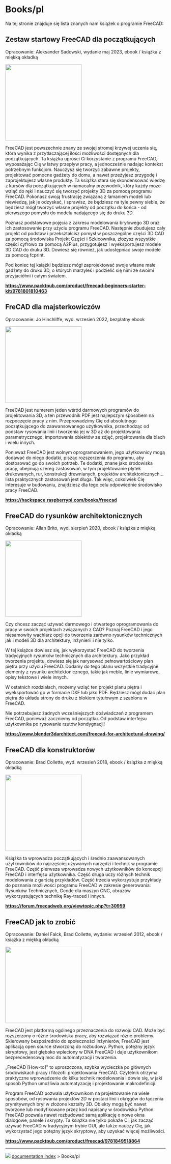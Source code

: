 # Books/pl
Na tej stronie znajduje się lista znanych nam książek o programie FreeCAD:



## Zestaw startowy FreeCAD dla początkujących 

Opracowanie: Aleksander Sadowski, wydanie maj 2023, ebook / książka z miękką okładką

<img alt="" src=images/Freecad_book_aleks.jpg  style="width:240px;">

FreeCAD jest powszechnie znany ze swojej stromej krzywej uczenia się, która wynika z przytłaczającej ilości możliwości dostępnych dla początkujących. Ta książka uprości Ci korzystanie z programu FreeCAD, wyposażając Cię w łatwy przepływ pracy, a jednocześnie nadając kontekst potrzebnym funkcjom. Nauczysz się tworzyć zabawne projekty, projektować pomocne gadżety do domu, a nawet przeżyjesz przygodę i zaprojektujesz własne produkty. Ta książka stara się skondensować wiedzę z kursów dla początkujących w namacalny przewodnik, który każdy może wziąć do ręki i nauczyć się tworzyć projekty 3D za pomocą programu FreeCAD. Pokonasz swoją frustrację związaną z łamaniem modeli lub niewiedzą, jak je odzyskać, i sprawisz, że będziesz na tyle pewny siebie, że będziesz mógł tworzyć własne projekty od początku do końca - od pierwszego pomysłu do modelu nadającego się do druku 3D.

Poznasz podstawowe pojęcia z zakresu modelowania bryłowego 3D oraz ich zastosowanie przy użyciu programu FreeCAD. Następnie zbudujesz cały projekt od podstaw i przekształcisz pomysł w poszczególne części 3D CAD za pomocą środowiska Projekt Części i Szkicownika, złożysz wszystkie części cyfrowo za pomocą A2Plus, przygotujesz i wyeksportujesz modele 3D CAD do druku 3D. Dowiesz się również, jak udostępniać swoje modele za pomocą fcprint.

Pod koniec tej książki będziesz mógł zaprojektować swoje własne małe gadżety do druku 3D, o których marzyłeś i podzielić się nimi ze swoimi przyjaciółmi i całym światem.

**<https://www.packtpub.com/product/freecad-beginners-starter-kit/9781801810463>**






## FreCAD dla majsterkowiczów 

Opracowanie: Jo Hinchliffe, wyd. wrzesień 2022, bezpłatny ebook

<img alt="" src=images/Freecad_book_concretedog.png  style="width:240px;">

FreeCAD jest numerem jeden wśród darmowych programów do projektowania 3D, a ten przewodnik PDF jest najlepszym sposobem na rozpoczęcie pracy z nim. Przeprowadzimy Cię od absolutnego początkującego do zaawansowanego użytkownika, przechodząc od podstaw rysowania linii i tworzenia jej w 3D aż do projektowania parametrycznego, importowania obiektów ze zdjęć, projektowania dla blach i wielu innych.

Ponieważ FreeCAD jest wolnym oprogramowaniem, jego użytkownicy mogą dodawać do niego dodatki, pisząc rozszerzenia do programu, aby dostosować go do swoich potrzeb. Te dodatki, znane jako środowiska pracy, obejmują szereg zastosowań, w tym projektowanie płytek drukowanych, rur, konstrukcji drewnianych, projektów architektonicznych\... lista praktycznych zastosowań jest długa. Tak więc, cokolwiek Cię interesuje w budowaniu, znajdziesz dla tego celu odpowiednie środowisko pracy FreeCAD.

**<https://hackspace.raspberrypi.com/books/freecad>**






## FreeCAD do rysunków architektonicznych 

Opracowanie: Allan Brito, wyd. sierpień 2020, ebook / książka z miękką okładką

<img alt="" src=images/Freecad_book_allanbrito.png  style="width:240px;">

Czy chcesz zacząć używać darmowego i otwartego oprogramowania do pracy w swoich projektach związanych z CAD? Poznaj FreeCAD i jego niesamowity wachlarz opcji do tworzenia zarówno rysunków technicznych jak i modeli 3D dla architektury, inżynierii i nie tylko.

W tej książce dowiesz się, jak wykorzystać FreeCAD do tworzenia tradycyjnych rysunków technicznych dla architektury. Jako przykład tworzenia projektu, dowiesz się jak narysować pełnowartościowy plan piętra przy użyciu FreeCAD. Dodamy do tego planu wszystkie tradycyjne elementy z rysunku architektonicznego, takie jak meble, linie wymiarowe, opisy tekstowe i wiele innych.

W ostatnich rozdziałach, możemy wziąć ten projekt planu piętra i wyeksportować go w formacie DXF lub jako PDF. Będziesz mógł dodać plan piętra do układu strony do druku z blokiem tytułowym z szablonu w FreeCAD.

Nie potrzebujesz żadnych wcześniejszych doświadczeń z programem FreeCAD, ponieważ zaczniemy od początku. Od podstaw interfejsu użytkownika po rysowanie rzutów kondygnacji!

**<https://www.blender3darchitect.com/freecad-for-architectural-drawing/>**






## FreeCAD dla konstruktorów 

Opracowanie: Brad Collette, wyd. wrzesień 2018, ebook / książka z miękką okładką

<img alt="" src=images/Freecad_book_inventors.jpg  style="width:240px;">

Książka ta wprowadza początkujących i średnio zaawansowanych użytkowników do najczęściej używanych narzędzi i technik w programie FreeCAD. Część pierwsza wprowadza nowych użytkowników do koncepcji FreeCAD i interfejsu użytkownika. Część druga uczy różnych technik modelowania z garścią przykładów. Część trzecia wykorzystuje przykłady do poznania możliwości programu FreeCAD w zakresie generowania: Rysunków Technicznych, Gcode dla maszyn CNC, obrazów wykorzystujących technikę Ray-traced i innych.

**<https://forum.freecadweb.org/viewtopic.php?t=30959>**






## FreeCAD jak to zrobić 

Opracowanie: Daniel Falck, Brad Collette, wydanie: wrzesień 2012, ebook / książka z miękką okładką

<img alt="" src=images/Freecad_book_howto.jpg  style="width:240px;">

FreeCAD jest platformą ogólnego przeznaczenia do rozwoju CAD. Może być rozszerzony o różne środowiska pracy, aby rozwiązać różne problemy. Skierowany bezpośrednio do społeczności inżynierów, FreeCAD jest aplikacją open source stworzoną do rozbudowy. Python, potężny język skryptowy, jest głęboko wpleciony w DNA FreeCAD i daje użytkownikom bezprecedensową moc do automatyzacji i tworzenia.

„FreeCAD \[How-to\]" to uproszczona, szybka wycieczka po głównych środowiskach pracy i filozofii projektowania FreeCAD. Czytelnik otrzyma praktyczne wprowadzenie do kilku technik modelowania i dowie się, w jaki sposób Python umożliwia automatyzację i projektowanie makrodefinicji.

Program FreeCAD pozwala użytkownikom na projektowanie na wiele sposobów, od rysowania projektów 2D w postaci linii i okręgów do łączenia prymitywnych brył w złożone kształty 3D. Obiekty mogą być nawet tworzone lub modyfikowane przez kod napisany w środowisku Python. FreeCAD pozwala nawet rozbudować samą aplikację o nowe okna dialogowe, panele i skrypty. Ta książka nie tylko pokaże Ci, jak zacząć używać FreeCAD w tradycyjnym trybie GUI, ale także nauczy Cię, jak wykorzystać jego potężny język skryptowy, aby uzyskać więcej możliwości.

**<https://www.packtpub.com/product/freecad/9781849518864>**



---
![](images/Right_arrow.png) [documentation index](../README.md) > Books/pl
